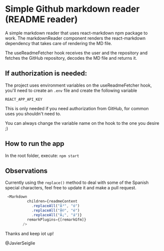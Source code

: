 # Simple Github markdown reader (README reader)

A simple markdown reader that uses react-markdown npm package to work. The markdownReader component renders the react-markdown dependency that takes care of rendering the MD file. 

The useReadmeFetcher hook receives the user and the repository and fetches the GitHub repository, decodes the MD file and returns it.  

## If authorization is needed:

The project uses environment variables on the useReadmeFetcher hook, you'll need to create an `.env` file and create the following variable 

`REACT_APP_API_KEY`

This is only needed if you need authorization from GitHub, for common uses you shouldn't need to. 

You can always change the variable name on the hook to the one you desire ;) 

## How to run the app

In the root folder, execute:  `npm start`

## Observations

Currently using the `replace()` method to deal with some of the Spanish special characters, feel free to update it and make a pull request.

```javascript
 <Markdown
          children={readmeContent
            .replaceAll("Ã³", "ó")
            .replaceAll("Ã©", "é")
            .replaceAll("Ã¡", "á")}
          remarkPlugins={[remarkGfm]}
        />
```

Thanks and keep iot up!

@JavierSeiglie